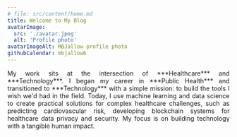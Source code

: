 ```yaml
---
# file: src/content/home.md
title: Welcome to My Blog
avatarImage: 
  src: './avatar.jpeg'
  alt: 'Profile photo'
avatarImageAlt: MBJallow profile photo
githubCalendar: mbjallow6
---
```

<p align="justify">My work sits at the intersection of ***Healthcare*** and ***Technology***. I began my career in ***Public Health*** and transitioned to ***Technology*** with a simple mission: to build the tools I wish we'd had in the field. Today, I use machine learning and data science to create practical solutions for complex healthcare challenges, such as predicting cardiovascular risk, developing blockchain systems for healthcare data privacy and security. My focus is on building technology with a tangible human impact.</p>